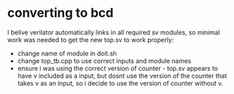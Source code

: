 # converting to bcd
I belive verilator automatically links in all required sv modules, so minimal work was needed to get the new top.sv to work properly:
- change name of module in doit.sh
- change top_tb.cpp to use correct inputs and module names
- ensure i was using the correct version of counter - top.sv appears to have v included as a input, but dosnt use the version of the counter that takes v as an input, so i decide to use the version of counter without v.
